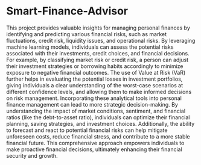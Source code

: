 # Smart-Finance-Advisor
This project provides valuable insights for managing personal finances by identifying and predicting various financial risks, such as market fluctuations, credit risk, liquidity issues, and operational risks. By leveraging machine learning models, individuals can assess the potential risks associated with their investments, credit choices, and financial decisions. For example, by classifying market risk or credit risk, a person can adjust their investment strategies or borrowing habits accordingly to minimize exposure to negative financial outcomes. The use of Value at Risk (VaR) further helps in evaluating the potential losses in investment portfolios, giving individuals a clear understanding of the worst-case scenarios at different confidence levels, and allowing them to make informed decisions on risk management.
Incorporating these analytical tools into personal finance management can lead to more strategic decision-making. By understanding the impact of market conditions, sentiment, and financial ratios (like the debt-to-asset ratio), individuals can optimize their financial planning, saving strategies, and investment choices. Additionally, the ability to forecast and react to potential financial risks can help mitigate unforeseen costs, reduce financial stress, and contribute to a more stable financial future. This comprehensive approach empowers individuals to make proactive financial decisions, ultimately enhancing their financial security and growth.
